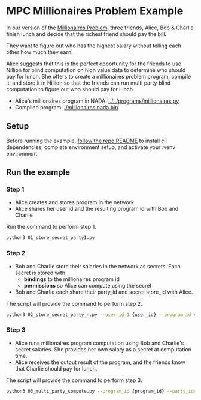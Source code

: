 # MPC Millionaires Problem Example

In our version of the [Millionaires Problem](https://docs.nillion.com/multi-party-computation#classic-scenario-the-millionaires-problem), three friends, Alice, Bob & Charlie finish lunch and decide that the richest friend should pay the bill.

They want to figure out who has the highest salary without telling each other how much they earn.

Alice suggests that this is the perfect opportunity for the friends to use Nillion for blind computation on high value data to determine who should pay for lunch. She offers to create a millionaires problem program, compile it, and store it in Nillion so that the friends can run multi party blind computation to figure out who should pay for lunch.

- Alice's millionaires program in NADA: [../../programs/millionaires.py](https://github.com/NillionNetwork/nillion-python-starter/blob/main/programs/millionaires.py)
- Compiled program: [./millionaires.nada.bin](https://github.com/NillionNetwork/nillion-python-starter/blob/main/millionaires_problem_example/millionaires.nada.bin)

## Setup

Before running the example, [follow the repo README](https://github.com/NillionNetwork/nillion-python-starter/blob/main/README.md) to install cli dependencies, complete environment setup, and activate your .venv environment.

## Run the example

### Step 1

- Alice creates and stores program in the network
- Alice shares her user id and the resulting program id with Bob and Charlie

Run the command to perform step 1.

```bash
python3 01_store_secret_party1.py
```

### Step 2

- Bob and Charlie store their salaries in the network as secrets. Each secret is stored with
  - **bindings** to the millionaires program id
  - **permissions** so Alice can compute using the secret
- Bob and Charlie each share their party_id and secret store_id with Alice.

The script will provide the command to perform step 2.

```bash
python3 02_store_secret_party_n.py --user_id_1 {user_id} --program_id {program_id}
```

### Step 3

- Alice runs millionaires program computation using Bob and Charlie's secret salaries. She provides her own salary as a secret at computation time.
- Alice receives the output result of the program, and the friends know that Charlie should pay for lunch.

The script will provide the command to perform step 3.

```bash
python3 03_multi_party_compute.py --program_id {program_id} --party_ids_to_store_ids {party_ids_to_store_ids}
```

